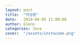 ```yaml
---
layout: post
title:  "작성중"
date:   2019-08-05 11:00:00
author: Glenn
categories: Java
cover:  "/assets/instacode.png"
---
```


